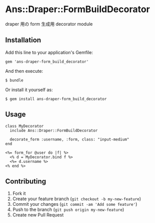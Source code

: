 Ans::Draper::FormBuildDecorator
===============================

draper 用の form 生成用 decorator module

## Installation

Add this line to your application's Gemfile:

    gem 'ans-draper-form_build_decorator'

And then execute:

    $ bundle

Or install it yourself as:

    $ gem install ans-draper-form_build_decorator

## Usage

    class MyDecorator
      include Ans::Draper::FormBuildDecorator

      decorate_form :username, :form, class: "input-medium"
    end

    <%= form_for @user do |f| %>
      <% d = MyDecorator.bind f %>
      <%= d.username %>
    <% end %>

## Contributing

1. Fork it
2. Create your feature branch (`git checkout -b my-new-feature`)
3. Commit your changes (`git commit -am 'Add some feature'`)
4. Push to the branch (`git push origin my-new-feature`)
5. Create new Pull Request
